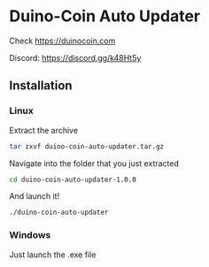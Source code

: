# Duino-Coin Auto Updater

Check https://duinocoin.com

Discord: https://discord.gg/k48Ht5y

## Installation

### Linux

Extract the archive
```bash
tar zxvf duino-coin-auto-updater.tar.gz
```
Navigate into the folder that you just extracted
```bash
cd duino-coin-auto-updater-1.0.0
```
And launch it!
```bash
./duino-coin-auto-updater
```

### Windows

Just launch the .exe file
